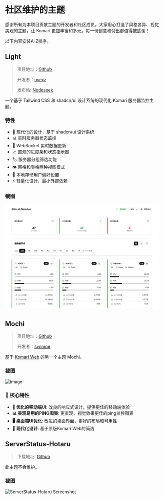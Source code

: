 # 社区维护的主题

感谢所有为本项目贡献主题的开发者和社区成员。大家用心打造了风格各异、视觉美观的主题，让 Komari 更加丰富和多元。每一份创意和付出都值得被感谢！

以下内容安装A-Z排序。

## Light

> 项目地址：[Github](https://github.com/uvexz/komari-theme-light)
>
> 开发者：[uvexz](https://github.com/uvexz)
>
> 发布帖: [Nodeseek](https://www.nodeseek.com/post-411063-1)

一个基于 Tailwind CSS 和 shadcn/ui 设计系统的现代化 Komari 服务器监控主题。

### 特性

- 🎨 现代化的设计，基于 shadcn/ui 设计系统
- 📊 实时服务器状态监控
- 🔄 WebSocket 实时数据更新
- 📈 直观的进度条和状态指示器
- 🏷️ 服务器分组筛选功能
- 👁️ 网格和表格两种视图模式
- 💾 本地存储用户偏好设置
- ⚡ 轻量化设计，最小外部依赖

### 截图

![Light Theme Screenshot](/assets/theme-light.webp)

## Mochi

> 项目地址：[Github](https://github.com/svnmoe/komari-web-mochi)
> 
> 开发者：[svnmoe](https://github.com/svnmoe)

基于 [Komari Web](https://github.com/komari-monitor/komari-web) 的另一个主题 Mochi。

### 截图

![image](https://i.111666.best/image/Os7F4bwuyR7F6I78zDCvPI.jpeg)

### 🌟 核心特性

- **📱 优化的移动端UI**: 改良的响应式设计，提供更佳的移动端体验
- **📊 美观易用的PING图表**: 更直观、视觉效果更佳的ping监控图表
- **🖥️ 桌面端UI优化**: 改进的桌面界面，更好的布局和可用性
- **🎨 现代化设计**: 基于原版Komari Web的简洁

## ServerStatus-Hotaru

> 下载地址: [Github](https://github.com/komari-monitor/komari-web/releases/download/1.0.3/komari-theme-hotaru.zip)

此主题不会维护。

### 截图

![ServerStatus-Hotaru Screenshot](https://i.111666.best/image/2zoLYT6UdYe3uj7gXboAQo.png)
